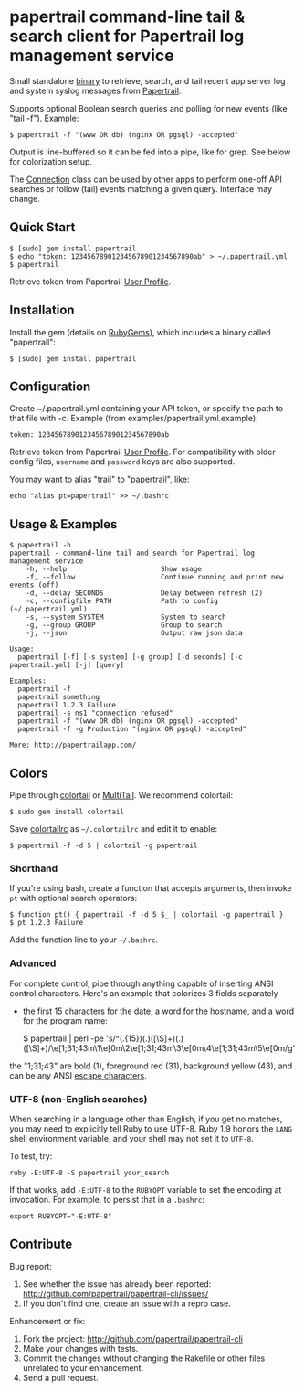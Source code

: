 # papertrail command-line tail & search client for Papertrail log management service

Small standalone [binary] to retrieve, search, and tail recent app
server log and system syslog messages from [Papertrail].

Supports optional Boolean search queries and polling for new events
(like "tail -f"). Example:

    $ papertrail -f "(www OR db) (nginx OR pgsql) -accepted"

Output is line-buffered so it can be fed into a pipe, like for grep.
See below for colorization setup.

The [Connection] class can be used by other apps to perform one-off
API searches or follow (tail) events matching a given query. Interface
may change.


## Quick Start

    $ [sudo] gem install papertrail
    $ echo "token: 123456789012345678901234567890ab" > ~/.papertrail.yml
    $ papertrail

Retrieve token from Papertrail [User Profile].


## Installation

Install the gem (details on [RubyGems]), which includes a binary called
"papertrail":

    $ [sudo] gem install papertrail


## Configuration

Create ~/.papertrail.yml containing your API token, or specify the
path to that file with -c. Example (from
examples/papertrail.yml.example):

    token: 123456789012345678901234567890ab

Retrieve token from Papertrail [User Profile]. For compatibility with
older config files, `username` and `password` keys are also supported.

You may want to alias "trail" to "papertrail", like:

    echo "alias pt=papertrail" >> ~/.bashrc


## Usage & Examples

    $ papertrail -h
    papertrail - command-line tail and search for Papertrail log management service
        -h, --help                       Show usage
        -f, --follow                     Continue running and print new events (off)
        -d, --delay SECONDS              Delay between refresh (2)
        -c, --configfile PATH            Path to config (~/.papertrail.yml)
        -s, --system SYSTEM              System to search
        -g, --group GROUP                Group to search
        -j, --json                       Output raw json data

    Usage: 
      papertrail [-f] [-s system] [-g group] [-d seconds] [-c papertrail.yml] [-j] [query]

    Examples:
      papertrail -f
      papertrail something
      papertrail 1.2.3 Failure
      papertrail -s ns1 "connection refused"
      papertrail -f "(www OR db) (nginx OR pgsql) -accepted"
      papertrail -f -g Production "(nginx OR pgsql) -accepted"

    More: http://papertrailapp.com/


## Colors

Pipe through [colortail] or [MultiTail]. We recommend colortail:

    $ sudo gem install colortail

Save [colortailrc] as `~/.colortailrc` and edit it to enable:

    $ papertrail -f -d 5 | colortail -g papertrail

### Shorthand

If you're using bash, create a function that accepts arguments, then
invoke `pt` with optional search operators:

    $ function pt() { papertrail -f -d 5 $_ | colortail -g papertrail }
    $ pt 1.2.3 Failure

Add the function line to your `~/.bashrc`.

### Advanced

For complete control, pipe through anything capable of inserting ANSI
control characters. Here's an example that colorizes 3 fields separately
- the first 15 characters for the date, a word for the hostname, and a
word for the program name:

    $ papertrail | perl -pe 's/^(.{15})(.)([\S]+)(.)([\S]+)/\e[1;31;43m\1\e[0m\2\e[1;31;43m\3\e[0m\4\e[1;31;43m\5\e[0m/g'

the "1;31;43" are bold (1), foreground red (31), background yellow (43),
and can be any ANSI [escape characters].

### UTF-8 (non-English searches)

When searching in a language other than English, if you get no matches, you 
may need to explicitly tell Ruby to use UTF-8. Ruby 1.9 honors the `LANG` 
shell environment variable, and your shell may not set it to `UTF-8`.

To test, try:

    ruby -E:UTF-8 -S papertrail your_search

If that works, add `-E:UTF-8` to the `RUBYOPT` variable to set the encoding 
at invocation. For example, to persist that in a `.bashrc`:

    export RUBYOPT="-E:UTF-8"


## Contribute

Bug report:

1. See whether the issue has already been reported:
   http://github.com/papertrail/papertrail-cli/issues/
2. If you don't find one, create an issue with a repro case.

Enhancement or fix:

1. Fork the project:
   http://github.com/papertrail/papertrail-cli
2. Make your changes with tests.
3. Commit the changes without changing the Rakefile or other files unrelated
to your enhancement.
4. Send a pull request.

[binary]: https://github.com/papertrail/papertrail-cli/blob/master/bin/papertrail
[Papertrail]: http://papertrailapp.com/
[Connection]: https://github.com/papertrail/papertrail-cli/blob/master/lib/papertrail/connection.rb
[User Profile]: https://papertrailapp.com/user/edit
[RubyGems]: https://rubygems.org/gems/papertrail-cli
[colortail]: http://rubydoc.info/gems/colortail
[colortailrc]: https://github.com/papertrail/papertrail-cli/wiki/colortailrc
[MultiTail]: http://www.vanheusden.com/multitail/index.html
[escape characters]: http://en.wikipedia.org/wiki/ANSI_escape_code#Colors
